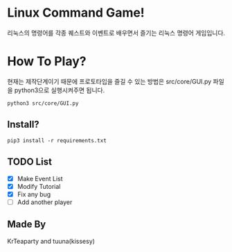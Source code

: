 ﻿# Linux Command Game!

리눅스의 명령어를 각종 퀘스트와 이벤트로 배우면서 즐기는 리눅스 명령어 게임입니다.


#  How To Play?

현재는 제작단계이기 때문에 프로토타입을 즐길 수 있는 방법은 src/core/GUI.py 파일을 python3으로 실행시켜주면 됩니다. 

    python3 src/core/GUI.py 

## Install?

    pip3 install -r requirements.txt

## TODO List

 - [x] Make Event List 
 - [x] Modify Tutorial
 - [x] Fix any bug
 - [ ] Add another player 

## Made By

KrTeaparty and tuuna(kissesy)

